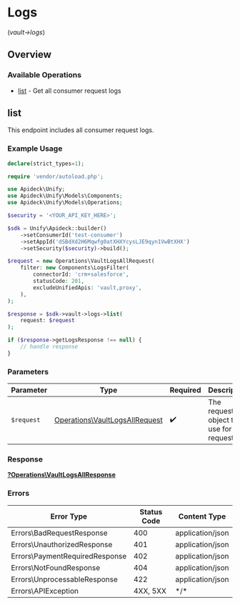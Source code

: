 # Logs
(*vault->logs*)

## Overview

### Available Operations

* [list](#list) - Get all consumer request logs

## list

This endpoint includes all consumer request logs.


### Example Usage

```php
declare(strict_types=1);

require 'vendor/autoload.php';

use Apideck\Unify;
use Apideck\Unify\Models\Components;
use Apideck\Unify\Models\Operations;

$security = '<YOUR_API_KEY_HERE>';

$sdk = Unify\Apideck::builder()
    ->setConsumerId('test-consumer')
    ->setAppId('dSBdXd2H6Mqwfg0atXHXYcysLJE9qyn1VwBtXHX')
    ->setSecurity($security)->build();

$request = new Operations\VaultLogsAllRequest(
    filter: new Components\LogsFilter(
        connectorId: 'crm+salesforce',
        statusCode: 201,
        excludeUnifiedApis: 'vault,proxy',
    ),
);

$response = $sdk->vault->logs->list(
    request: $request
);

if ($response->getLogsResponse !== null) {
    // handle response
}
```

### Parameters

| Parameter                                                                        | Type                                                                             | Required                                                                         | Description                                                                      |
| -------------------------------------------------------------------------------- | -------------------------------------------------------------------------------- | -------------------------------------------------------------------------------- | -------------------------------------------------------------------------------- |
| `$request`                                                                       | [Operations\VaultLogsAllRequest](../../Models/Operations/VaultLogsAllRequest.md) | :heavy_check_mark:                                                               | The request object to use for the request.                                       |

### Response

**[?Operations\VaultLogsAllResponse](../../Models/Operations/VaultLogsAllResponse.md)**

### Errors

| Error Type                     | Status Code                    | Content Type                   |
| ------------------------------ | ------------------------------ | ------------------------------ |
| Errors\BadRequestResponse      | 400                            | application/json               |
| Errors\UnauthorizedResponse    | 401                            | application/json               |
| Errors\PaymentRequiredResponse | 402                            | application/json               |
| Errors\NotFoundResponse        | 404                            | application/json               |
| Errors\UnprocessableResponse   | 422                            | application/json               |
| Errors\APIException            | 4XX, 5XX                       | \*/\*                          |